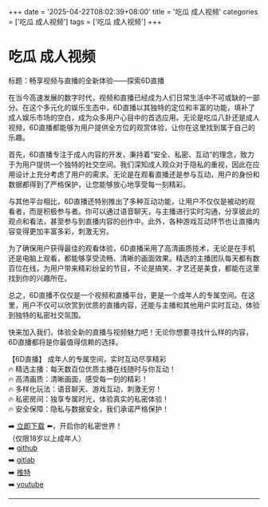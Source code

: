 +++
date = '2025-04-22T08:02:39+08:00'
title = '吃瓜 成人视频'
categories = ['吃瓜 成人视频']
tags = ['吃瓜 成人视频']
+++

# 吃瓜 成人视频

标题：畅享视频与直播的全新体验——探索6D直播

在当今高速发展的数字时代，视频和直播已经成为人们日常生活中不可或缺的一部分。在这个多元化的娱乐生态中，6D直播以其独特的定位和丰富的功能，填补了成人娱乐市场的空白，成为众多用户心目中的首选应用。无论是吃瓜八卦还是成人视频，6D直播都能够为用户提供全方位的观赏体验，让你在这里找到属于自己的乐趣。

首先，6D直播专注于成人内容的开发，秉持着“安全、私密、互动”的理念，致力于为用户提供一个独特的社交空间。我们深知成人观众对于隐私的重视，因此在应用设计上充分考虑了用户的需求。无论是在观看直播还是参与互动，用户的身份和数据都得到了严格保护，让您能够放心地享受每一刻精彩。

与其他平台相比，6D直播还特别推出了多种互动功能，让用户不仅仅是被动的观看者，而是积极参与者。你可以通过语音聊天，与主播进行实时沟通，分享彼此的观点和看法，甚至参与到直播内容的创作中。此外，各种游戏互动环节也让直播内容变得更加丰富多彩，刺激无穷。

为了确保用户获得最佳的观看体验，6D直播采用了高清画质技术，无论是在手机还是电脑上观看，都能够享受流畅、清晰的画面效果。精选的主播团队每天都有数百位在线，为用户带来精彩纷呈的节目，不论是搞笑、才艺还是美食，都能在这里找到你的兴趣所在。

总之，6D直播不仅仅是一个视频和直播平台，更是一个成年人的专属空间。在这里，用户不仅可以欣赏到优质的直播内容，还能与主播和其他用户实时互动，体验到独特的私密社交氛围。

快来加入我们，体验全新的直播与视频魅力吧！无论你想要寻找什么样的内容，6D直播都将是你最值得信赖的选择。

【6D直播】
成年人的专属空间，实时互动尽享精彩  
🔥 精选主播：每天数百位优质主播在线随时与你互动！  
🔥 高清画质：清晰画面，感受每一刻的精彩！  
🔥 多样化玩法：语音聊天、游戏互动，刺激无穷！  
🔥 私密房间：独享专属时光，体验真实的私密体验！  
🔥 安全保障：隐私与数据安全，我们承诺严格保护！  

➡️ [立即下载](https://down123.s3.ap-east-1.amazonaws.com/down/down.html?channelCode=blog) ⬅️，开启你的私密世界！  
（仅限18岁以上成年人）  
➡️ [github](https://aldult-live.github.io/)  
➡️ [gitlab](https://seo-09598d.gitlab.io/)  
➡️ [推特](https://x.com/wegame33)  
➡️ [youtube](https://www.youtube.com/@6Dlive)  

---

